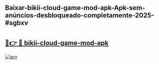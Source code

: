 ## Baixar-bikii-cloud-game-mod-apk-Apk-sem-anúncios-desbloqueado-completamente-2025-#sgbxv

# <h2><a href="https://ainizakaria.my?title=bikii-cloud-game-mod-apk&ref=22M">🔗👉 🔴 bikii-cloud-game-mod-apk</a></h2>

[![acn](https://github.com/user-attachments/assets/0f9c940e-d8b0-45ae-aac7-cd30a18b3e1c)](https://ainizakaria.my?title=bikii-cloud-game-mod-apk&ref=22M)

